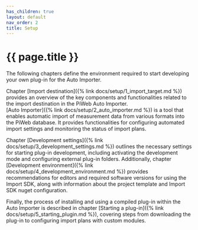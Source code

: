 ```yaml
---
has_children: true
layout: default
nav_order: 2
title: Setup
---
```


<!---
Ziele:
- aufzeigen, was benötigt und wie eingerichtet wird, um ein Plug-in entwickeln zu können
 
Inhalt:
- Nutzung von Visual Studio / Rider / VS Code erwähnen
- Installation und Einrichtung von PiWeb
    - PiWeb Lizenz als Voraussetzung (PiWeb Cloud als Alternative)
    - PiWeb Server muss laufen
- Einrichtung des Auto Importers
    - Importplan anlegen, Zieldatenbank definieren, Importquelle festlegen
    - Aktivierung des Developer Mode für Auto Importer beschreiben
    - Verwendung Kommandozeilenparameter für Plug-in-Ordner erklären
- Template erwähnen, muss noch in GitHub bereitgestellt werden und auf Formats erweitert werden
--->

# {{ page.title }}

The following chapters define the environment required to start developing your own plug-in for the Auto Importer.

Chapter [Import destination]({% link docs/setup/1_import_target.md %}) provides an overview of the key components and functionalities related to the import destination in the PiWeb Auto Importer.\
[Auto Importer]({% link docs/setup/2_auto_importer.md %}) is a tool that enables automatic import of measurement data from various formats into the PiWeb database. It provides functionalities for configuring automated import settings and monitoring the status of import plans.

Chapter [Development settings]({% link docs/setup/3_development_settings.md %}) outlines the necessary settings for starting plug-in development, including activating the development mode and configuring external plug-in folders. Additionally, chapter [Development environment]({% link docs/setup/4_development_environment.md %}) provides recommendations for editors and required software versions for using the Import SDK, along with information about the project template and Import SDK nuget configuration.

Finally, the process of installing and using a compiled plug-in within the Auto Importer is described in chapter [Starting a plug-in]({% link docs/setup/5_starting_plugin.md %}), covering steps from downloading the plug-in to configuring import plans with custom modules.